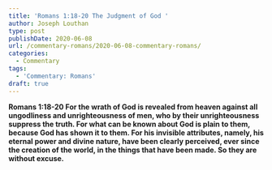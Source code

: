 ```yaml
---
title: 'Romans 1:18-20 The Judgment of God '
author: Joseph Louthan
type: post
publishDate: 2020-06-08
url: /commentary-romans/2020-06-08-commentary-romans/
categories:
  - Commentary
tags:
  - 'Commentary: Romans'
draft: true
---
```


**Romans 1:18-20 For the wrath of God is revealed from heaven against all ungodliness and unrighteousness of men, who by their unrighteousness suppress the truth.  For what can be known about God is plain to them, because God has shown it to them.  For his invisible attributes, namely, his eternal power and divine nature, have been clearly perceived, ever since the creation of the world, in the things that have been made. So they are without excuse.** 

